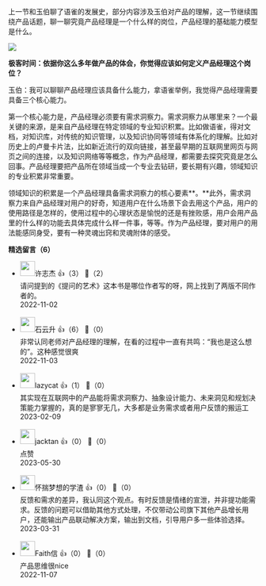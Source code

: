 上一节和玉伯聊了语雀的发展史，部分内容涉及玉伯对产品的理解，这一节继续围绕产品话题，聊一聊究竟产品经理是一个什么样的岗位，产品经理的基础能力模型是什么。

![](https://static001.geekbang.org/resource/image/58/4f/58e7291de683d0a455f679ed0883b04f.png?wh=3840x290)

**极客时间：依据你这么多年做产品的体会，你觉得应该如何定义产品经理这个岗位？**

玉伯：我可以聊聊产品经理应该具备什么能力，拿语雀举例，我觉得产品经理需要具备三个核心能力。

第一个核心能力是，产品经理必须要有需求洞察力。需求洞察力从哪里来？一个最关键的来源，是来自产品经理在特定领域的专业知识积累。比如做语雀，得对文档，对知识库，对传统的知识管理，以及知识协同等领域有体系化的理解。比如对历史上的卢曼卡片法，比如新近流行的双向链接，甚至最早期的互联网里网页与网页之间的连接，以及知识网络等等概念，作为产品经理，都需要去探究究竟是怎么回事。产品经理要把产品所在领域当成一个专业去钻研，要长期有兴趣，领域知识的专业积累非常重要。

领域知识的积累是一个产品经理具备需求洞察力的核心要素**。**此外，需求洞察力来自产品经理对用户的好奇，知道用户在什么场景下会去用这个产品，用户的使用路径是怎样的，使用过程中的心理状态是愉悦的还是有挫败感，用户会用产品里的什么样的功能去具体完成什么样一件事，等等。作为产品经理，要对用户的用法能感同身受，要有一种灵魂出窍和灵魂附体的感受。
<div><strong>精选留言（6）</strong></div><ul>
<li><img src="https://static001.geekbang.org/account/avatar/00/1d/52/a6/54e9df5e.jpg" width="30px"><span>许志杰</span> 👍（3） 💬（2）<div>请问提到的《提问的艺术》这本书是哪位作者写的呀，网上找到了两版不同作者的。</div>2022-11-02</li><br/><li><img src="https://static001.geekbang.org/account/avatar/00/0f/a0/c3/c5db35df.jpg" width="30px"><span>石云升</span> 👍（6） 💬（0）<div>非常认同老师对产品经理的理解，在看的过程中一直有共鸣：“我也是这么想的”。这种感觉很爽</div>2022-11-03</li><br/><li><img src="https://static001.geekbang.org/account/avatar/00/17/20/07/9d793a1b.jpg" width="30px"><span>lazycat</span> 👍（1） 💬（0）<div>其实现在互联网中的产品能将需求洞察力、抽象设计能力、未来洞见和规划决策能力掌握的，真的是寥寥无几，大多都是业务需求或者用户反馈的搬运工</div>2023-02-09</li><br/><li><img src="https://static001.geekbang.org/account/avatar/00/0f/a4/2d/373b821b.jpg" width="30px"><span>jacktan</span> 👍（0） 💬（0）<div>点赞</div>2023-05-30</li><br/><li><img src="https://static001.geekbang.org/account/avatar/00/1d/3f/0d/1e8dbb2c.jpg" width="30px"><span>怀揣梦想的学渣</span> 👍（0） 💬（0）<div>反馈和需求的差异，我认同这个观点。有时反馈是情绪的宣泄，并非提功能需求。反馈的问题可以借助其他方式处理，不仅带动公司旗下其他产品增长用户，还能输出产品联动解决方案，输出到文档，引导用户多一些体验选择。</div>2023-03-31</li><br/><li><img src="https://static001.geekbang.org/account/avatar/00/1b/65/80/52161b2f.jpg" width="30px"><span>Faith信</span> 👍（0） 💬（0）<div>产品思维很nice</div>2022-11-07</li><br/>
</ul>